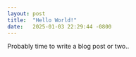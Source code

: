 ```yaml
---
layout: post
title:  "Hello World!"
date:   2025-01-03 22:29:44 -0800
---
```


Probably time to write a blog post or two..
